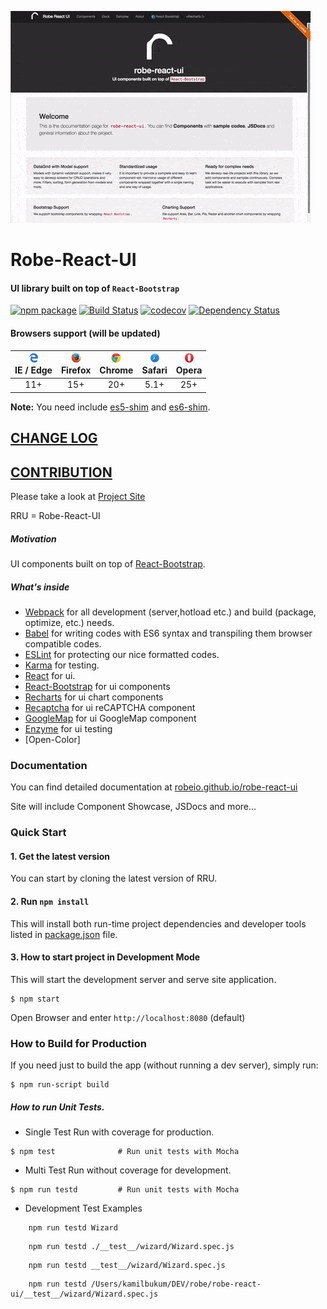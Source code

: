 ![Showcase](./showcase.gif)
# Robe-React-UI
#### UI library built on top of <code>React-Bootstrap</code>

[![npm package](https://badge.fury.io/js/robe-react-ui.svg)](https://badge.fury.io/js/robe-react-ui)
[![Build Status](https://travis-ci.org/robeio/robe-react-ui.svg?branch=master)](https://travis-ci.org/robeio/robe-react-ui)
[![codecov](https://codecov.io/gh/robeio/robe-react-ui/branch/master/graph/badge.svg)](https://codecov.io/gh/robeio/robe-react-ui)
[![Dependency Status](https://www.versioneye.com/user/projects/58232e6e73023b003f2875af/badge.svg)](https://www.versioneye.com/user/projects/58232e6e73023b003f2875af)

#### Browsers support (will be updated)
| <img src="./static/edge.png" alt="IE / Edge" width="16px" height="16px" /></br>IE / Edge | <img src="./static/firefox.png" alt="Firefox" width="16px" height="16px" /></br>Firefox | <img src="./static/chrome.png" alt="Chrome" width="16px" height="16px" /></br>Chrome | <img src="./static/safari.png" alt="Safari" width="16px" height="16px" /></br>Safari | <img src="./static/opera.png" alt="Opera" width="16px" height="16px" /></br>Opera |
| :---------: | :---------: | :---------: | :---------: | :---------: |
| 11+ | 15+| 20+ | 5.1+ | 25+ |

**Note:** You need include [es5-shim](https://github.com/es-shims/es5-shim) and [es6-shim](https://github.com/paulmillr/es6-shim).

 ## [CHANGE LOG](./CHANGELOG.md)
 
 ## [CONTRIBUTION](./CONTRIBUTION.md)

 Please take a look at [Project Site](http://robeio.github.io/robe-react-ui/)

RRU = Robe-React-UI

##### Motivation

UI components built on top of [React-Bootstrap](https://react-bootstrap.github.io/).

##### What's inside
* [Webpack](https://webpack.github.io/) for all development (server,hotload etc.) and build (package, optimize, etc.) needs.
* [Babel](https://babeljs.io/) for writing codes with ES6 syntax and transpiling them browser compatible codes. 
* [ESLint](http://eslint.org/) for protecting our nice formatted codes.
* [Karma](https://karma-runner.github.io/0.13/index.html) for testing.
* [React](https://facebook.github.io/react/) for ui.
* [React-Bootstrap](https://react-bootstrap.github.io/) for ui components
* [Recharts](http://recharts.org/) for ui chart components
* [Recaptcha](https://github.com/appleboy/react-recaptcha) for ui reCAPTCHA component
* [GoogleMap](https://github.com/istarkov/google-map-react) for ui GoogleMap component
* [Enzyme](https://github.com/airbnb/enzyme) for ui testing
* [Open-Color]

### Documentation
 You can find detailed documentation at [robeio.github.io/robe-react-ui](http://robeio.github.io/robe-react-ui/)
 
 Site will include Component Showcase, JSDocs and more...


### Quick Start

#### 1. Get the latest version
You can start by cloning the latest version of RRU.

#### 2. Run `npm install`
This will install both run-time project dependencies and developer tools listed
in [package.json](./package.json) file.

#### 3. How to start project in Development Mode

This will start the development server and serve site application.

```shell
$ npm start
```
  
Open Browser and enter `http://localhost:8080` (default) 

### How to Build for Production

If you need just to build the app (without running a dev server), simply run:

```shell
$ npm run-script build
```
 
#####  How to run Unit Tests.

* Single Test Run with coverage for production.

```shell
$ npm test              # Run unit tests with Mocha
```

* Multi Test Run without coverage for development. 


```shell
$ npm run testd         # Run unit tests with Mocha
```

* Development Test Examples 


```ssh
    npm run testd Wizard
```
```ssh
    npm run testd ./__test__/wizard/Wizard.spec.js
```
```ssh
    npm run testd __test__/wizard/Wizard.spec.js
```
```ssh
    npm run testd /Users/kamilbukum/DEV/robe/robe-react-ui/__test__/wizard/Wizard.spec.js
```



